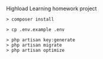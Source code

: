 Highload Learning homework project

```
> composer install

> cp .env.example .env

> php artisan key:generate
> php artisan migrate
> php artisan optimize 
```
